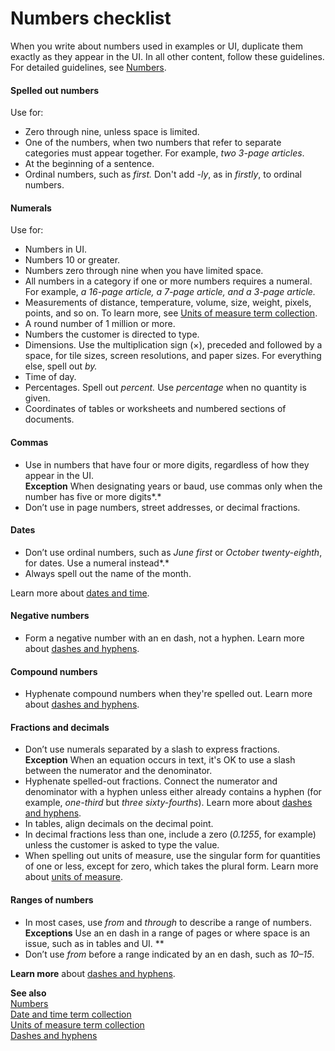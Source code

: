 ﻿# Numbers checklist

When
you write about numbers used in examples or UI, duplicate them
exactly as they appear in the UI. In all other content, follow
these guidelines. For detailed guidelines, see [Numbers](/style-guide/numbers). 

#### Spelled out numbers

Use for:

  - Zero through nine, unless space is limited.
  - One of the numbers, when two numbers that refer to separate categories must appear together. For example, *two 3-page articles*. 
  - At the beginning of a sentence.
  - Ordinal numbers, such as *first.* Don't add *-ly*, as in *firstly*, to ordinal numbers.

#### Numerals

Use for:

  - Numbers in UI.
  - Numbers 10 or greater.
  - Numbers zero through nine when you have limited space.
  - All numbers in a category if one or more numbers requires a numeral. For example, *a 16-page article, a 7-page article, and a 3-page article.* 
  - Measurements of distance, temperature, volume, size, weight, pixels, points, and so on. To learn more, see [Units of measure term collection](/style-guide/a-z-word-list-term-collections/term-collections/units-of-measure-terms).
  - A round number of 1 million or more.
  - Numbers the customer is directed to type.
  - Dimensions. Use the multiplication sign (×), preceded and followed by a space, for tile sizes, screen resolutions, and paper sizes. For everything else, spell out *by.* 
  - Time of day.
  - Percentages. Spell out *percent.* Use *percentage* when no quantity is given.
  - Coordinates of tables or worksheets and numbered sections of documents.

#### Commas

  - Use in numbers that have four or more digits, regardless of how they appear in the UI.  
    **Exception** When designating years or baud, use commas only when the number has five or more digits*.*
  - Don’t use in page numbers, street addresses, or decimal fractions.

#### Dates

  - Don’t use ordinal numbers, such as *June* *first* or *October twenty-eighth*, for dates. Use a numeral instead*.*
  - Always spell out the name of the month.

 Learn more about [dates and time](/style-guide/a-z-word-list-term-collections/term-collections/date-time-terms).

#### Negative numbers

  - Form a negative number with an en dash, not a hyphen. Learn more about [](/style-guide/punctuation/dashes-hyphens/)[dashes and hyphens](/style-guide/punctuation/dashes-hyphens/).

#### Compound numbers

  - Hyphenate compound numbers when they're spelled out. Learn more about [dashes and hyphens](/style-guide/punctuation/dashes-hyphens/).[](/style-guide/punctuation/dashes-hyphens/ "Dashes and hyphens")

#### Fractions and decimals

  - Don’t use numerals separated by a slash to express fractions.   
    **Exception** When an equation occurs in text, it's OK to use a slash between the numerator and the denominator. 
  - Hyphenate spelled-out fractions. Connect the numerator and denominator with a hyphen unless either already contains a hyphen (for example, *one-third* but *three sixty-fourths*). Learn more about [dashes and hyphens](/style-guide/punctuation/dashes-hyphens/). 
  - In tables, align decimals on the decimal point. 
  - In decimal fractions less than one, include a zero (*0.1255*, for example) unless the customer is asked to type the value.
  - When spelling out units of measure, use the singular form for quantities of one or less, except for zero, which takes the plural form. Learn more about [units of measure](/style-guide/a-z-word-list-term-collections/term-collections/units-of-measure-terms).

#### Ranges of numbers

  - In most cases, use *from* and *through* to describe a range of numbers.  
    **Exceptions** Use an en dash in a range of pages or where space is an issue, such as in tables and UI. **
  - Don’t use *from* before a range indicated by an en dash, such as *10–15*. 

 **Learn more** about [dashes and hyphens](/style-guide/punctuation/dashes-hyphens/).

**See also**  
[Numbers](/style-guide/numbers)  
[Date and time term collection](/style-guide/a-z-word-list-term-collections/term-collections/date-time-terms)  
[Units of measure term collection](/style-guide/a-z-word-list-term-collections/term-collections/units-of-measure-terms)  
[Dashes and hyphens](/style-guide/punctuation/dashes-hyphens/)
